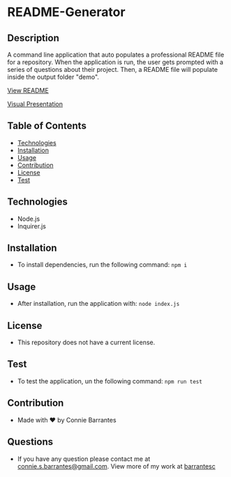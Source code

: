 # README-Generator

## Description
A command line application that auto populates a professional README file for a repository. When the application is run, the user gets prompted with a series of questions about their project. Then, a README file will populate inside the output folder "demo".

[View README](https://barrantesc.github.io/ReadMe-Generator/)

[Visual Presentation](https://watch.screencastify.com/v/n7sdqrMF0zanmBInke8d)

## Table of Contents
* [Technologies](#Technologies)
* [Installation](#installation)
* [Usage](#usage)
* [Contribution](#contribution)
* [License](#license)
* [Test](#test)

## Technologies
* Node.js
* Inquirer.js

## Installation
* To install dependencies, run the following command: 
`
npm i 
`

## Usage
* After installation, run the application with: 
`
node index.js
`

## License
* This repository does not have a current license.


## Test
* To test the application, un the following command: 
`
npm run test
`

## Contribution
* Made with ❤️ by Connie Barrantes

## Questions
* If you have any question please contact me at [connie.s.barrantes@gmail.com](mailto:connie.s.barrantes@gmail.com). View more of my work at [barrantesc](https://github.com/barrantesc)

